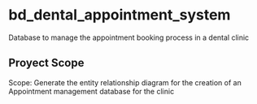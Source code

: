 # bd_dental_appointment_system
Database to manage the appointment booking process in a dental clinic

<h2> <strong>Proyect Scope</strong></h2>
Scope:
Generate the entity relationship diagram for the creation of an Appointment management database for the clinic
